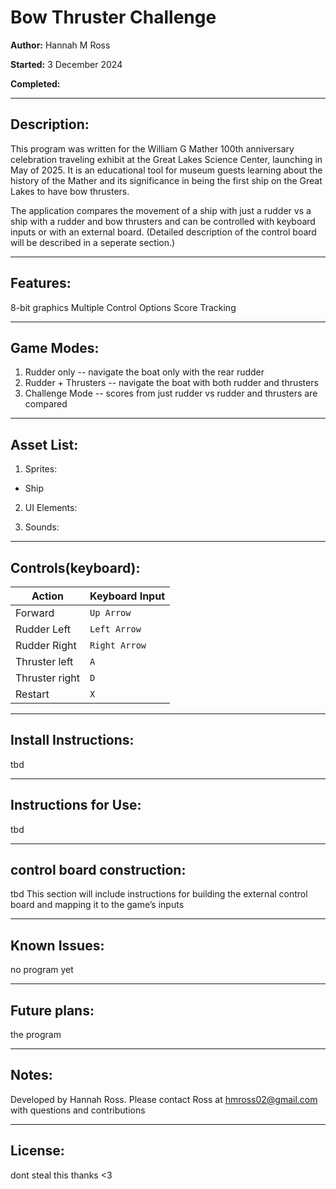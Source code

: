 # Bow Thruster Challenge
**Author:** Hannah M Ross

**Started:** 3 December 2024

**Completed:**

-------

## Description: 
This program was written for the William G Mather 100th anniversary celebration traveling exhibit at the Great Lakes Science Center, launching in May of 2025. It is an educational tool for museum guests learning about the history of the Mather and its significance in being the first ship on the Great Lakes to have bow thrusters. 

The application compares the movement of a ship with just a rudder vs a ship with a rudder and bow thrusters and  can be controlled with keyboard inputs or with an external board. (Detailed description of the control board will be described in a seperate section.)

---------------

## Features: 
8-bit graphics
Multiple Control Options
Score Tracking

-------------

## Game Modes: 
1. Rudder only -- navigate the boat only with the rear rudder
2. Rudder + Thrusters -- navigate the boat with both rudder and thrusters
3. Challenge Mode -- scores from just rudder vs rudder and thrusters are compared

-----------

## Asset List: 
1. Sprites:
- Ship

2. UI Elements:

3. Sounds: 

-----------------

## Controls(keyboard): 
|Action         |Keyboard Input |
|---------------|---------------|
|Forward        |`Up Arrow`     |
|Rudder Left    |`Left Arrow`   |
|Rudder Right   |`Right Arrow`  |
|Thruster left  |`A`            |
|Thruster right |`D`            |
|Restart        |`X`            |

----------------

## Install Instructions: 
tbd

-------------------

## Instructions for Use: 
tbd

---------------------

## control board construction: 
tbd
This section will include instructions for building the external control board and mapping it to the game’s inputs

----------------

## Known Issues:
no program yet

---------------

## Future plans:
the program

---------------

## Notes: 
Developed by Hannah Ross. Please contact Ross at hmross02@gmail.com with questions and contributions

----------

## License: 
dont steal this thanks <3




